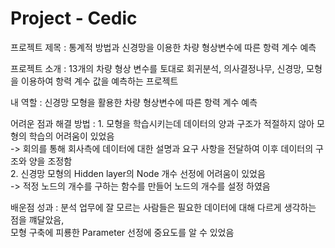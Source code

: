 # Project - Cedic

프로젝트 제목         : 통계적 방법과 신경망을 이용한 차량 형상변수에 따른 항력 계수 예측

프로젝트 소개         : 13개의 차량 형상 변수를 토대로 회귀분석, 의사결정나무, 신경망, 모형을 이용하여 항력 계수 값을 예측하는 프로젝트

내 역할               : 신경망 모형을 활용한 차량 형상변수에 따른 항력 계수 예측

어려운 점과 해결 방법 : 1. 모형을 학습시키는데 데이터의 양과 구조가 적절하지 않아 모형의 학습의 어려움이 있었음   
                        -> 회의를 통해 회사측에 데이터에 대한 설명과 요구 사항을 전달하여 이후 데이터의 구조와 양을 조정함   
                      2. 신경망 모형의 Hidden layer의 Node 개수 선정에 어려움이 있었음   
                        -> 적정 노드의 개수를 구하는 함수를 만들어 노드의 개수를 설정 하였음   

배운점 성과           : 분석 업무에 잘 모르는 사람들은 필요한 데이터에 대해 다르게 생각하는 점을 꺠달았음,    
                       모형 구축에 피룡한 Parameter 선정에 중요도를 알 수 있었음
